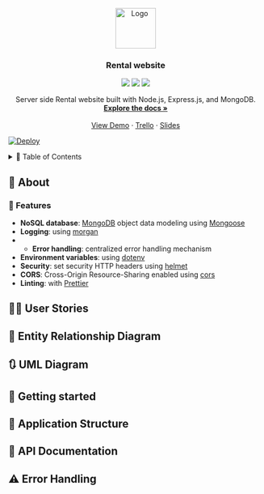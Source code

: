 <!-- PROJECT LOGO -->
<br />
<div align="center">
  <a href="https://github.com/MP-Project-Sahar/server">
    <img src="images/logo.png" alt="Logo" width="80" height="80">
  </a>

  <h3 align="center">Rental website</h3>
  <img src="https://img.shields.io/badge/Node.js-43853D?style=for-the-badge&logo=node.js&logoColor=white" /> <img src="https://img.shields.io/badge/Express.js-404D59?style=for-the-badge&logo=express" /> <img src="https://img.shields.io/badge/MongoDB-4EA94B?style=for-the-badge&logo=mongodb&logoColor=white" />

  <p align="center">
    Server side Rental website built with Node.js, Express.js, and MongoDB.
    <br />
    <a href="https://github.com/MP-Project-Sahar/server"><strong>Explore the docs »</strong></a>
    <br />
    <br />
    <a href="https://github.com">View Demo</a>
    ·
    <a href="https://github.com">Trello</a>
    ·
    <a href="https://github.com">Slides</a>
  </p>
</div>

[![Deploy](https://www.herokucdn.com/deploy/button.svg)](https://heroku.com/deploy) 

<details>
  <summary>📝 Table of Contents</summary>
    <ul>
    <li><a href="#about">About</a></li>
    <li><a href="#user-stories">User Stories</a></li>
    <li><a href="#entity-relationship-diagram">Entity Relationship Diagram</a></li>
    <li><a href="#UML-diagram">UML Diagram</a></li>
    <li><a href="#getting-started">Getting Started</a></li>
    <li><a href="#API-documentation">API Documentation</a></li>
    <li><a href="#error-handling">Error Handling</a></li>
   </ul>
</details>



## 🔖 About <a name = "about"></a>

### 🎯 Features
- **NoSQL database**: [MongoDB](https://www.mongodb.com) object data modeling using [Mongoose](https://mongoosejs.com)
- **Logging**: using [morgan](https://github.com/expressjs/morgan)
- - **Error handling**: centralized error handling mechanism
- **Environment variables**: using [dotenv](https://github.com/motdotla/dotenv)
- **Security**: set security HTTP headers using [helmet](https://helmetjs.github.io)
- **CORS**: Cross-Origin Resource-Sharing enabled using [cors](https://github.com/expressjs/cors)
- **Linting**: with [Prettier](https://prettier.io)


## 👤💬 User Stories <a name = "user"></a>

## 🔀 Entity Relationship Diagram <a name = "ER"></a>

## 🔃 UML Diagram <a name = "UML"></a>

## 🚀 Getting started <a name = "start"></a>

## 🧱 Application Structure <a name = "structure"></a>

## 📒 API Documentation <a name = "API"></a>

## ⚠️ Error Handling <a name = "error"></a>




